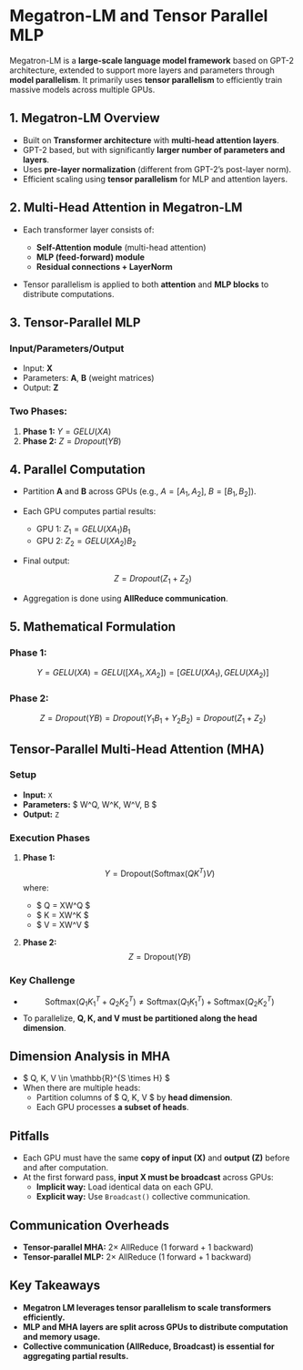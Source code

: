 # Megatron-LM and Tensor Parallel MLP

Megatron-LM is a **large-scale language model framework** based on GPT-2 architecture, extended to support more layers and parameters through **model parallelism**. It primarily uses **tensor parallelism** to efficiently train massive models across multiple GPUs.

## 1. Megatron-LM Overview

- Built on **Transformer architecture** with **multi-head attention layers**.
- GPT-2 based, but with significantly **larger number of parameters and layers**.
- Uses **pre-layer normalization** (different from GPT-2’s post-layer norm).
- Efficient scaling using **tensor parallelism** for MLP and attention layers.

## 2. Multi-Head Attention in Megatron-LM

- Each transformer layer consists of:

  - **Self-Attention module** (multi-head attention)
  - **MLP (feed-forward) module**
  - **Residual connections + LayerNorm**

- Tensor parallelism is applied to both **attention** and **MLP blocks** to distribute computations.

## 3. Tensor-Parallel MLP

### Input/Parameters/Output

- Input: **X**
- Parameters: **A**, **B** (weight matrices)
- Output: **Z**

### Two Phases:

1. **Phase 1:** $Y = GELU(XA)$
2. **Phase 2:** $Z = Dropout(YB)$

## 4. Parallel Computation

- Partition **A** and **B** across GPUs (e.g., $A = [A_1, A_2]$, $B = [B_1, B_2]$).
- Each GPU computes partial results:

  - GPU 1: $Z_1 = GELU(XA_1)B_1$
  - GPU 2: $Z_2 = GELU(XA_2)B_2$

- Final output:

$$
Z = Dropout(Z_1 + Z_2)
$$

- Aggregation is done using **AllReduce communication**.

## 5. Mathematical Formulation

### Phase 1:

$$Y = GELU(XA) = GELU([XA_1, XA_2]) = [GELU(XA_1), GELU(XA_2)]$$

### Phase 2:

$$Z = Dropout(YB) = Dropout(Y_1B_1 + Y_2B_2) = Dropout(Z_1 + Z_2)$$

## Tensor-Parallel Multi-Head Attention (MHA)

### Setup

- **Input:** `X`
- **Parameters:** $ W^Q, W^K, W^V, B $
- **Output:** `Z`

### Execution Phases

1. **Phase 1:**
   $$Y = \text{Dropout}(\text{Softmax}(QK^T) V)$$
   where:

   - $ Q = XW^Q $
   - $ K = XW^K $
   - $ V = XW^V $

2. **Phase 2:**
   $$Z = \text{Dropout}(Y B)$$

### Key Challenge

- $$
  \text{Softmax}(Q_1 K_1^T + Q_2 K_2^T) \neq
  \text{Softmax}(Q_1 K_1^T) + \text{Softmax}(Q_2 K_2^T)
  $$
- To parallelize, **Q, K, and V must be partitioned along the head dimension**.

## Dimension Analysis in MHA

- $ Q, K, V \in \mathbb{R}^{S \times H} $
- When there are multiple heads:
  - Partition columns of $ Q, K, V $ by **head dimension**.
  - Each GPU processes **a subset of heads**.

## Pitfalls

- Each GPU must have the same **copy of input (X)** and **output (Z)** before and after computation.
- At the first forward pass, **input X must be broadcast** across GPUs:
  - **Implicit way:** Load identical data on each GPU.
  - **Explicit way:** Use `Broadcast()` collective communication.

## Communication Overheads

- **Tensor-parallel MHA:** 2× AllReduce (1 forward + 1 backward)
- **Tensor-parallel MLP:** 2× AllReduce (1 forward + 1 backward)

## Key Takeaways

- **Megatron LM leverages tensor parallelism to scale transformers efficiently.**
- **MLP and MHA layers are split across GPUs to distribute computation and memory usage.**
- **Collective communication (AllReduce, Broadcast) is essential for aggregating partial results.**
